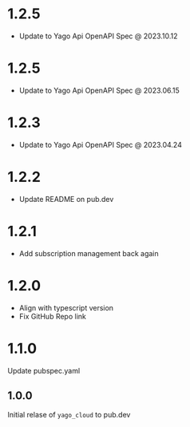 # 1.2.5

- Update to Yago Api OpenAPI Spec @ 2023.10.12

# 1.2.5

- Update to Yago Api OpenAPI Spec @ 2023.06.15

# 1.2.3

- Update to Yago Api OpenAPI Spec @ 2023.04.24

# 1.2.2

- Update README on pub.dev

# 1.2.1

- Add subscription management back again

# 1.2.0

- Align with typescript version
- Fix GitHub Repo link

# 1.1.0

Update pubspec.yaml

## 1.0.0

Initial relase of `yago_cloud` to pub.dev
